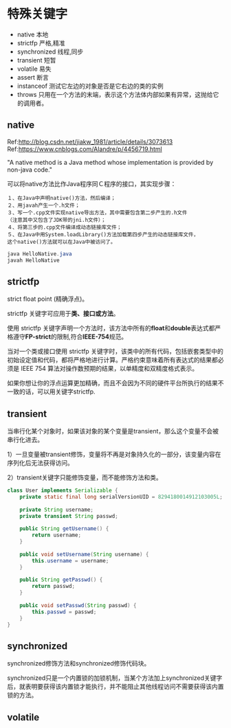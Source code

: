 # 特殊关键字

* native 本地
* strictfp 严格,精准
* synchronized 线程,同步
* transient 短暂
* volatile 易失
* assert 断言
* instanceof 测试它左边的对象是否是它右边的类的实例
* throws 只用在一个方法的末端，表示这个方法体内部如果有异常，这抛给它的调用者。

## native

Ref:http://blog.csdn.net/jiakw_1981/article/details/3073613
Ref:https://www.cnblogs.com/Alandre/p/4456719.html

   "A native method is a Java method whose implementation is provided by non-java code."

可以将native方法比作Java程序同Ｃ程序的接口，其实现步骤：

```
１、在Java中声明native()方法，然后编译；
２、用javah产生一个.h文件；
３、写一个.cpp文件实现native导出方法，其中需要包含第二步产生的.h文件
（注意其中又包含了JDK带的jni.h文件）；
４、将第三步的.cpp文件编译成动态链接库文件；
５、在Java中用System.loadLibrary()方法加载第四步产生的动态链接库文件，
这个native()方法就可以在Java中被访问了。
```

```java
java HelloNative.java
javah HelloNative
```

## strictfp

strict float point (精确浮点)。

strictfp 关键字可应用于**类、接口或方法**。

使用 strictfp 关键字声明一个方法时，该方法中所有的**float**和**double**表达式都严格遵守**FP-strict**的限制,符合**IEEE-754**规范。

当对一个类或接口使用 strictfp 关键字时，该类中的所有代码，包括嵌套类型中的初始设定值和代码，都将严格地进行计算。严格约束意味着所有表达式的结果都必须是 IEEE 754 算法对操作数预期的结果，以单精度和双精度格式表示。

如果你想让你的浮点运算更加精确，而且不会因为不同的硬件平台所执行的结果不一致的话，可以用关键字strictfp. 

## transient 

当串行化某个对象时，如果该对象的某个变量是transient，那么这个变量不会被串行化进去。

1）一旦变量被transient修饰，变量将不再是对象持久化的一部分，该变量内容在序列化后无法获得访问。

2）transient关键字只能修饰变量，而不能修饰方法和类。

```java
class User implements Serializable {
    private static final long serialVersionUID = 8294180014912103005L;  
 
    private String username;
    private transient String passwd;
 
    public String getUsername() {
        return username;
    }
 
    public void setUsername(String username) {
        this.username = username;
    }
 
    public String getPasswd() {
        return passwd;
    }
 
    public void setPasswd(String passwd) {
        this.passwd = passwd;
    }
}
```

## synchronized 

synchronized修饰方法和synchronized修饰代码块。

synchronized只是一个内置锁的加锁机制，当某个方法加上synchronized关键字后，就表明要获得该内置锁才能执行，并不能阻止其他线程访问不需要获得该内置锁的方法。

## volatile 
